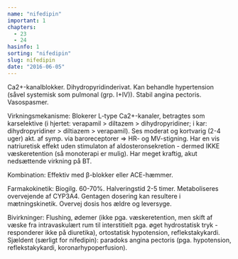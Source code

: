 ```yaml
---
name: "nifedipin"
important: 1
chapters:
  - 23
  - 24
hasinfo: 1
sorting: "nifedipin"
slug: nifedipin
date: "2016-06-05"
---
```


Ca2+-kanalblokker. Dihydropyridinderivat. Kan behandle hypertension (såvel
systemisk som pulmonal (grp. I+IV)). Stabil angina pectoris. Vasospasmer.

Virkningsmekanisme: Blokerer L-type Ca2+-kanaler, betragtes som karselektive (i
hjertet: verapamil > diltazem > dihydropyridiner; i kar: dihydropyridiner >
diltiazem > verapamil). Ses moderat og kortvarig (2-4 uger) akt. af symp. via
baroreceptorer => HR- og MV-stigning. Har en vis natriuretisk effekt uden
stimulaton af aldosteronsekretion - dermed IKKE væskeretention (så monoterapi er
mulig). Har meget kraftig, akut nedsættende virkning på BT.

Kombination: Effektiv med β-blokker eller ACE-hæmmer.

Farmakokinetik: Biogilg. 60-70%. Halveringstid 2-5 timer. Metaboliseres
overvejende af CYP3A4. Gentagen dosering kan resultere i mætningskinetik.
Overvej dosis hos ældre og leversyge.

Bivirkninger: Flushing, ødemer (ikke pga. væskeretention, men skift af væske fra
intravaskulært rum til interstitielt pga. øget hydrostatisk tryk - responderer
ikke på diuretika), ortostatisk hypotension, reflekstakykardi. Sjældent (særligt
for nifedipin): paradoks angina pectoris (pga. hypotension, reflekstakykardi,
koronarhypoperfusion).
